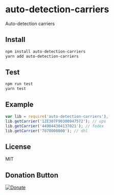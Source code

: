 # auto-detection-carriers
Auto-detection carriers


## Install

```bash
npm install auto-detection-carriers
yarn add auto-detection-carriers
```

## Test

```bash
npm run test
yarn test
```

## Example

```javascript
var lib = require('auto-detection-carriers'),
lib.getCarrier('1ZE307F90300947572'); // ups
lib.getCarrier('449044304137821'); // fedex
lib.getCarrier('7070000000'); // dhl
```

## License

MIT


## Donation Button

[![Donate](https://img.shields.io/badge/Donate-PayPal-green.svg)](https://www.paypal.com/cgi-bin/webscr?cmd=_s-xclick&hosted_button_id=YYZQ6ZRZ3EW5C)

